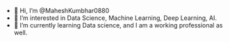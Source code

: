 - 👋 Hi, I’m @MaheshKumbhar0880
- 👀 I’m interested in Data Science, Machine Learning, Deep Learning, AI.
- 🌱 I’m currently learning Data science, and I am a working professional as well.


<!---
MaheshKumbhar0880/MaheshKumbhar0880 is a ✨ special ✨ repository because its `README.md` (this file) appears on your GitHub profile.
You can click the Preview link to take a look at your changes.
--->
